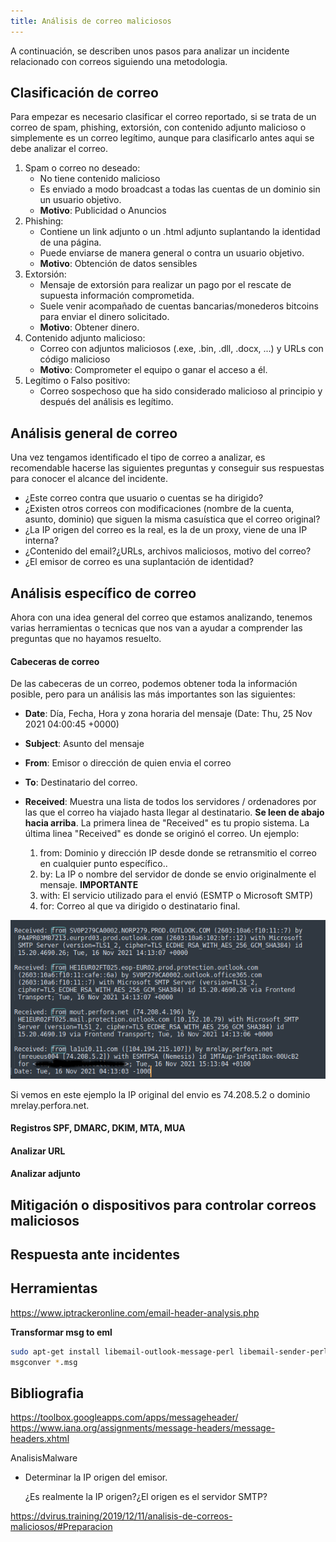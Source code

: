 ```yaml
---
title: Análisis de correo maliciosos
---
```


A continuación, se describen unos pasos para analizar un incidente relacionado con correos siguiendo una metodologia.

## Clasificación de correo

Para empezar es necesario clasificar el correo reportado, si se trata de un correo de spam, phishing, extorsión, con contenido adjunto malicioso o simplemente es un correo legítimo, aunque para clasificarlo antes aqui se debe analizar el correo.

1. Spam o correo no deseado:
	- No tiene contenido malicioso
	- Es enviado a modo broadcast a todas las cuentas de un dominio sin un usuario objetivo.
	- **Motivo**: Publicidad o Anuncios
2. Phishing:
	- Contiene un link adjunto o un .html adjunto suplantando la identidad de una página.
	- Puede enviarse de manera general o contra un usuario objetivo.
	- **Motivo**: Obtención de datos sensibles
3. Extorsión:
	- Mensaje de extorsión para realizar un pago por el rescate de supuesta información comprometida.
	- Suele venir acompañado de cuentas bancarias/monederos bitcoins para enviar el dinero solicitado.
	- **Motivo**: Obtener dinero.
4. Contenido adjunto malicioso:
	- Correo con adjuntos maliciosos (.exe, .bin, .dll, .docx, ...) y URLs con código malicioso 
	- **Motivo**: Comprometer el equipo o ganar el acceso a él.
5. Legítimo o Falso positivo:
	- Correo sospechoso que ha sido considerado malicioso al principio y después del análisis es legítimo.

## Análisis general de correo

Una vez tengamos identificado el tipo de correo a analizar, es recomendable hacerse las siguientes preguntas y conseguir sus respuestas para conocer el alcance del incidente.

- ¿Este correo contra que usuario o cuentas se ha dirigido? 
- ¿Existen otros correos con modificaciones (nombre de la cuenta, asunto, dominio) que siguen la misma casuística que el correo original?
- ¿La IP origen del correo es la real, es la de un proxy, viene de una IP interna?
- ¿Contenido del email?¿URLs, archivos maliciosos, motivo del correo?
- ¿El emisor de correo es una suplantación de identidad?


## Análisis específico de correo

Ahora con una idea general del correo que estamos analizando, tenemos varias herramientas o tecnicas que nos van a ayudar a comprender las preguntas que no hayamos resuelto.

#### Cabeceras de correo

De las cabeceras de un correo, podemos obtener toda la información posible, pero para un análisis las más importantes son las siguientes:

- **Date**: Día, Fecha, Hora y zona horaria del mensaje (Date: Thu, 25 Nov 2021 04:00:45 +0000)
- **Subject**: Asunto del mensaje
- **From**: Emisor o dirección de quien envia el correo 
- **To**: Destinatario del correo.
- **Received**: Muestra una lista de todos los servidores / ordenadores por las que el correo ha viajado hasta llegar al destinatario. **Se leen de abajo hacia arriba**. La primera linea de "Received" es tu propio sistema. La última linea "Received" es donde se originó el correo. Un ejemplo:

	1. from: Dominio y dirección IP desde donde se retransmitio el correo en cualquier punto específico..
	2. by: La IP o nombre del servidor de donde se envio originalmente el mensaje. **IMPORTANTE**
	3. with: El servicio utilizado para el envió (ESMTP o Microsoft SMTP)
	4. for: Correo al que va dirigido o destinatario final.

![Ejemplo Received](/theme/img/imagenesDocumentation/received.png)

Si vemos en este ejemplo la IP original del envio es 74.208.5.2 o dominio mrelay.perfora.net.

#### Registros SPF, DMARC, DKIM, MTA, MUA

#### Analizar URL

#### Analizar adjunto

## Mitigación o dispositivos para controlar correos maliciosos

## Respuesta ante incidentes

## Herramientas

https://www.iptrackeronline.com/email-header-analysis.php

**Transformar msg to eml**

```bash
sudo apt-get install libemail-outlook-message-perl libemail-sender-perl
msgconver *.msg
```

## Bibliografia

https://toolbox.googleapps.com/apps/messageheader/
https://www.iana.org/assignments/message-headers/message-headers.xhtml


AnalisisMalware






- Determinar la IP origen del emisor.

	¿Es realmente la IP origen?¿El origen es el servidor SMTP?







https://dvirus.training/2019/12/11/analisis-de-correos-maliciosos/#Preparacion